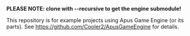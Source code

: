 **PLEASE NOTE: clone with --recursive to get the engine submodule!**

This repository is for example projects using Apus Game Engine (or its parts). 
See https://github.com/Cooler2/ApusGameEngine for details.
